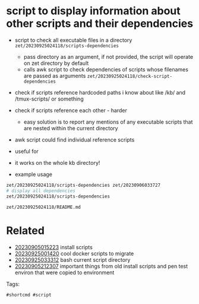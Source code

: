 # script to display information about other scripts and their dependencies

- script to check all executable files in a directory `zet/20230925024118/scripts-dependencies`
  - pass directory as an argument, if not provided, the script will operate on zet directory by default
  - calls awk script to check dependencies of scripts whose filenames are passed as arguments `zet/20230925024118/check-script-dependencies`
- check if scripts reference hardcoded paths i know about like /kb/ and /tmux-scripts/ or something
- check if scripts reference each other - harder
  - easy solution is to report any mentions of any executable scripts that are nested within the current directory
- awk script could find individual reference scripts
- useful for
- it works on the whole kb directory!

- example usage
```bash
zet/20230925024118/scripts-dependencies zet/20230906033727
# display all dependencies
zet/20230925024118/scripts-dependencies
```

` zet/20230925024118/README.md `

# Related

- [20230905015223](/zet/20230905015223/README.md) install scripts
- [20230925001420](/zet/20230925001420/README.md) cool docker scripts to migrate
- [20230925033312](/zet/20230925033312/README.md) bash current script directory
- [20230905212307](/zet/20230905212307/README.md) important things from old install scripts and pen test environ that were copied to environment

Tags:

    #shortcmd #script
